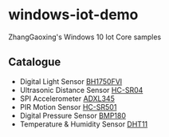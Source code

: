# windows-iot-demo
ZhangGaoxing's Windows 10 Iot Core samples

## Catalogue
* Digital Light Sensor [BH1750FVI](https://github.com/ZhangGaoxing/windows-iot-demo/tree/master/BH1750FVI)
* Ultrasonic Distance Sensor [HC-SR04](https://github.com/ZhangGaoxing/windows-iot-demo/tree/master/HC_SR04)
* SPI Accelerometer [ADXL345](https://github.com/ZhangGaoxing/windows-iot-demo/tree/master/ADXL345)
* PIR Motion Sensor [HC-SR501](https://github.com/ZhangGaoxing/windows-iot-demo/tree/master/HC_SR501)
* Digital Pressure Sensor [BMP180](https://github.com/ZhangGaoxing/windows-iot-demo/tree/master/BMP180)
* Temperature & Humidity Sensor [DHT11](https://github.com/ZhangGaoxing/windows-iot-demo/tree/master/DHT11)
